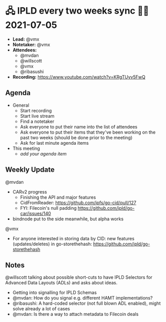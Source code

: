 # 🖧 IPLD every two weeks sync 🙌🏽 2021-07-05

- **Lead:** @vmx
- **Notetaker:** @vmx
- **Attendees:**
  - @mvdan
  - @willscott
  - @vmx
  - @ribasushi
- **Recording:** https://www.youtube.com/watch?v=KRgTUyv5FwQ


## Agenda

- General
  - Start recording
  - Start live stream
  - Find a notetaker
  - Ask everyone to put their name into the list of attendees
  - Ask everyone to put their items that they've been working on the past two weeks (should be done prior to the meeting)
  - Ask for last minute agenda items
- This meeting
  - _add your agenda item_


## Weekly Update

@mvdan 
 - CARv2 progress
     - Finishing the API and major features
     - CidFromReader: https://github.com/ipfs/go-cid/pull/127
     - FYI: Filecoin's null padding https://github.com/ipld/go-car/issues/140
 - bindnode put to the side meanwhile, but alpha works

@vmx
 - For anyone interested in storing data by CID: new features (updates/deletes) in go-storethehash: https://github.com/ipld/go-storethehash


## Notes

<!-- After each call, the notetaker submits a PR to https://github.com/ipld/team-mgmt to store the notes on the meeting-notes folder -->

@willscott talking about possible short-cuts to have IPLD Selectors for Advanced Data Layouts (ADLs) and asks about ideas.
 - Getting into signalling for IPLD Schemas
 - @mvdan: How do you signal e.g. different HAMT implementations?
 - @ribasushi: A hard-coded selector (not full blown ADL enabled), might solve already a lot of cases
 - @mvdan: Is there a way to attach metadata to Filecoin deals
